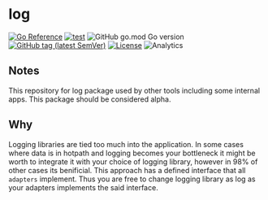 # log

[![Go Reference](https://pkg.go.dev/badge/github.com/tprasadtp/log.svg)](https://pkg.go.dev/github.com/tprasadtp/log)
[![test](https://github.com/tprasadtp/log/workflows/test/badge.svg)](https://github.com/tprasadtp/log/actions?query=workflow%3Atest)
![GitHub go.mod Go version](https://img.shields.io/github/go-mod/go-version/tprasadtp/log?color=00ADD8&label=go&logo=go)
[![GitHub tag (latest SemVer)](https://img.shields.io/github/v/tag/tprasadtp/log?label=version&logo=github&sort=semver)](https://github.com/tprasadtp/log/tags)
[![License](https://img.shields.io/badge/license-MIT-orange?labelColor=313131)](https://github.com/tprasadtp/log/blob/master/LICENSE)
![Analytics](https://ga-beacon.prasadt.com/UA-101760811-3/github/log)


## Notes

This repository for log package used by other tools including some internal apps.
This package should be considered alpha.

## Why

Logging libraries are tied too much into the application.
In some cases where data is in hotpath and logging becomes your bottleneck it might
be worth to integrate it with your choice of logging library, however in 98% of other cases
its benificial. This approach has a defined interface that all `adapters` implement. Thus you are free to change logging library as log as your adapters implements the said interface.
